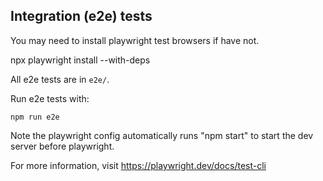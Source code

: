 ## Integration (e2e) tests

You may need to install playwright test browsers if have not.

   npx playwright install --with-deps

All e2e tests are in `e2e/`.

Run e2e tests with:

    npm run e2e

Note the playwright config automatically runs "npm start" to start the dev server before playwright.

For more information, visit https://playwright.dev/docs/test-cli
